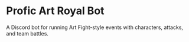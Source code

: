 # Profic Art Royal Bot
A Discord bot for running Art Fight-style events with characters, attacks, and team battles.